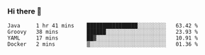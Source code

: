 ### Hi there 👋

<!--
**urzz/urzz** is a ✨ _special_ ✨ repository because its `README.md` (this file) appears on your GitHub profile.

Here are some ideas to get you started:

- 🔭 I’m currently working on ...
- 🌱 I’m currently learning ...
- 👯 I’m looking to collaborate on ...
- 🤔 I’m looking for help with ...
- 💬 Ask me about ...
- 📫 How to reach me: ...
- 😄 Pronouns: ...
- ⚡ Fun fact: ...
-->

<!--START_SECTION:waka-->
```text
Java     1 hr 41 mins    ████████████████░░░░░░░░░   63.42 % 
Groovy   38 mins         ██████░░░░░░░░░░░░░░░░░░░   23.93 % 
YAML     17 mins         ██▓░░░░░░░░░░░░░░░░░░░░░░   10.91 % 
Docker   2 mins          ▒░░░░░░░░░░░░░░░░░░░░░░░░   01.36 % 
```
<!--END_SECTION:waka-->
